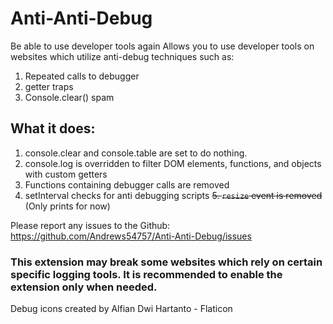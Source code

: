 # Anti-Anti-Debug

Be able to use developer tools again
Allows you to use developer tools on websites which utilize anti-debug techniques such as:

1. Repeated calls to debugger
2. getter traps
3. Console.clear() spam

## What it does:

1. console.clear and console.table are set to do nothing.
2. console.log is overridden to filter DOM elements, functions, and objects with custom getters
3. Functions containing debugger calls are removed
4. setInterval checks for anti debugging scripts
~~5. `resize` event is removed~~ (Only prints for now)

Please report any issues to the Github:
https://github.com/Andrews54757/Anti-Anti-Debug/issues

### This extension may break some websites which rely on certain specific logging tools. It is recommended to enable the extension only when needed.

Debug icons created by Alfian Dwi Hartanto - Flaticon

